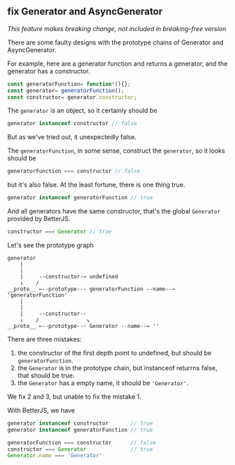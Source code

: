 
## fix Generator and AsyncGenerator

_This feature makes breaking change, not included in *breaking-free* version_

There are some faulty designs with the prototype chains of Generator and AsyncGenerator. 

For example, here are a generator function and returns a generator, and the generator has a constructor. 
```javascript
const generatorFunction= function*(){};
const generator= generatorFunction();
const constructor= generator.constructor;
```

The `generator` is an object, so it certainly should be 
```javascript
generator instanceof constructor // false
```
But as we've tried out, it unexpectedly false. 

The `generatorFunction`, in some sense, construct the `generator`, so it looks should be 
```javascript
generatorFunction === constructor // false
```
but it's also false. At the least fortune, there is one thing true. 
```javascript
generator instanceof generatorFunction // true
```

And all generators have the same constructor, that's the global `Generator` provided by BetterJS. 
```javascript
constructor === Generator // true
```

Let's see the prototype graph
```
generator
    |
    |
    |     --constructor-→ undefined
    ↓    /
__proto__ ←--prototype--- generatorFunction --name--→  'generatorFunction'
    |
    |
    |     --constructor--
    ↓    /               ↘
__proto__ ←--prototype--- Generator --name--→ ''

```

There are three mistakes:

1. the constructor of the first depth point to undefined, but should be `generatorFunction`.
2. the `Generator` is in the prototype chain, but instanceof returrns false, that should be true.
3. the `Generator` has a empty name, it should be `'Generator'`.

We fix 2 and 3, but unable to fix the mistake 1. 

With BetterJS, we have
```javascript
generator instanceof constructor       // true
generator instanceof generatorFunction // true

generatorFunction === constructor      // false
constructor === Generator              // true
Generator.name === 'Generator'
```
